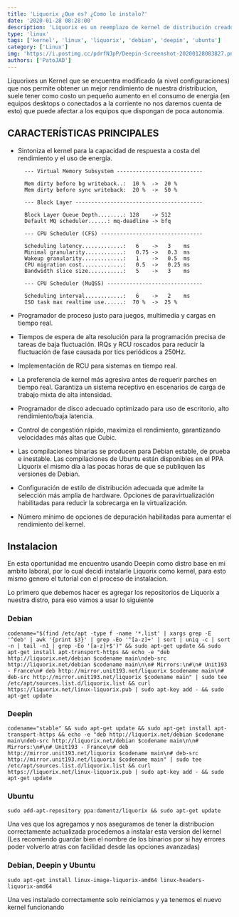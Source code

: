 ```yaml
---
title: 'Liquorix ¿Que es? ¿Como lo instalo?'
date: '2020-01-28 08:28:00'
description: 'Liquorix es un reemplazo de kernel de distribución creado con la mejor configuración y fuentes de kernel para cargas de trabajo de escritorio, multimedia y juegos.'
type: 'linux'
tags: ['kernel', 'linux', 'liquorix', 'debian', 'deepin', 'ubuntu']
category: ['Linux']
img: 'https://i.postimg.cc/pdrfNJpP/Deepin-Screenshot-20200128083827.png'
authors: ['PatoJAD']
---
```


Liquorixes un Kernel que se encuentra modificado (a nivel configuraciones) que nos permite obtener un mejor rendimiento de nuestra dristribucion, suele tener como costo un pequeño aumento en el consumo de energia (en equipos desktops o conectados a la corriente no nos daremos cuenta de esto) que puede afectar a los equipos que dispongan de poca autonomia.

## CARACTERÍSTICAS PRINCIPALES

-   Sintoniza el kernel para la capacidad de respuesta a costa del rendimiento y el uso de energía.

          --- Virtual Memory Subsystem ---------------------------

          Mem dirty before bg writeback..:  10 %  ->  20 %
          Mem dirty before sync writeback:  20 %  ->  50 %

          --- Block Layer ----------------------------------------

          Block Layer Queue Depth........: 128    -> 512
          Default MQ scheduler......: mq-deadline -> bfq

          --- CPU Scheduler (CFS) --------------------------------

          Scheduling latency.............:   6    ->   3    ms
          Minimal granularity............:   0.75 ->   0.3  ms
          Wakeup granularity.............:   1    ->   0.5  ms
          CPU migration cost.............:   0.5  ->   0.25 ms
          Bandwidth slice size...........:   5    ->   3    ms

          --- CPU Scheduler (MuQSS) ------------------------------

          Scheduling interval............:   6    ->   2    ms
          ISO task max realtime use......:  70 %  ->  25 %

-   Programador de proceso justo para juegos, multimedia y cargas en tiempo real.
-   Tiempos de espera de alta resolución para la programación precisa de tareas de baja fluctuación. IRQs y RCU roscados para reducir la fluctuación de fase causada por tics periódicos a 250Hz.
-   Implementación de RCU para sistemas en tiempo real.
-   La preferencia de kernel más agresiva antes de requerir parches en tiempo real. Garantiza un sistema receptivo en escenarios de carga de trabajo mixta de alta intensidad.
-   Programador de disco adecuado optimizado para uso de escritorio, alto rendimiento/baja latencia.
-   Control de congestión rápido, maximiza el rendimiento, garantizando velocidades más altas que Cubic.
-   Las compilaciones binarias se producen para Debian estable, de prueba e inestable. Las compilaciones de Ubuntu están disponibles en el PPA Liquorix el mismo día a las pocas horas de que se publiquen las versiones de Debian.
-   Configuración de estilo de distribución adecuada que admite la selección más amplia de hardware. Opciones de paravirtualización habilitadas para reducir la sobrecarga en la virtualización.
-   Número mínimo de opciones de depuración habilitadas para aumentar el rendimiento del kernel.

## Instalacion

En esta oportunidad me encuentro usando Deepin como distro base en mi ambito laboral, por lo cual decidi instalarle Liquorix como kernel, para esto mismo genero el tutorial con el proceso de instalacion.

Lo primero que debemos hacer es agregar los repositorios de Liquorix a nuestra distro, para eso vamos a usar lo siguiente

### Debian

    codename="$(find /etc/apt -type f -name '*.list' | xargs grep -E '^deb' | awk '{print $3}' | grep -Eo '^[a-z]+' | sort | uniq -c | sort -n | tail -n1 | grep -Eo '[a-z]+$')" && sudo apt-get update && sudo apt-get install apt-transport-https && echo -e "deb http://liquorix.net/debian $codename main\ndeb-src http://liquorix.net/debian $codename main\n\n# Mirrors:\n#\n# Unit193 - France\n# deb http://mirror.unit193.net/liquorix $codename main\n# deb-src http://mirror.unit193.net/liquorix $codename main" | sudo tee /etc/apt/sources.list.d/liquorix.list && curl https://liquorix.net/linux-liquorix.pub | sudo apt-key add - && sudo apt-get update

### Deepin

    codename="stable" && sudo apt-get update && sudo apt-get install apt-transport-https && echo -e "deb http://liquorix.net/debian $codename main\ndeb-src http://liquorix.net/debian $codename main\n\n# Mirrors:\n#\n# Unit193 - France\n# deb http://mirror.unit193.net/liquorix $codename main\n# deb-src http://mirror.unit193.net/liquorix $codename main" | sudo tee /etc/apt/sources.list.d/liquorix.list && curl https://liquorix.net/linux-liquorix.pub | sudo apt-key add - && sudo apt-get update

### Ubuntu

    sudo add-apt-repository ppa:damentz/liquorix && sudo apt-get update

Una ves que los agregamos y nos aseguramos de tener la distribucion correctamente actualizada procedemos a instalar esta version del kernel
(Les recomiendo guardar bien el nombre de los binarios por si hay errores poder volverlo atras con facilidad desde las opciones avanzadas)

### Debian, Deepin y Ubuntu

    sudo apt-get install linux-image-liquorix-amd64 linux-headers-liquorix-amd64

Una ves instalado correctamente solo reiniciamos y ya tenemos el nuevo kernel funcionando
